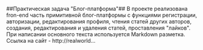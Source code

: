 ##Практическая задача "Блог-платформа"##
В проекте реализована fron-end часть примитивной блог-платформы с функциями регистрации, авторизации, редактирования профиля, чтения статей других авторов, создания, редактирования и удаления статей, проставления "лайков".
При написании основного текста используется Markdown разметка.
Ссылка на сайт - http://realworld...